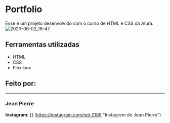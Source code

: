 # Portfolio
Esse é um projeto desenvolvido com o curso de HTML e CSS da Alura.
![2023-06-02_16-47](https://github.com/JPTR2189/portfolio/assets/80178978/050f27dd-d89c-4224-bd75-3e9f87b71b68)

## Ferramentas utilizadas
* HTML
* CSS
* Flex-box

## Feito por:
------------------------------------------------------------------------------------------------------------------
### Jean Pierre

**Instagram:** [] (https://instagram.com/jptr.2189 "Instagram de Jean Pierre")
